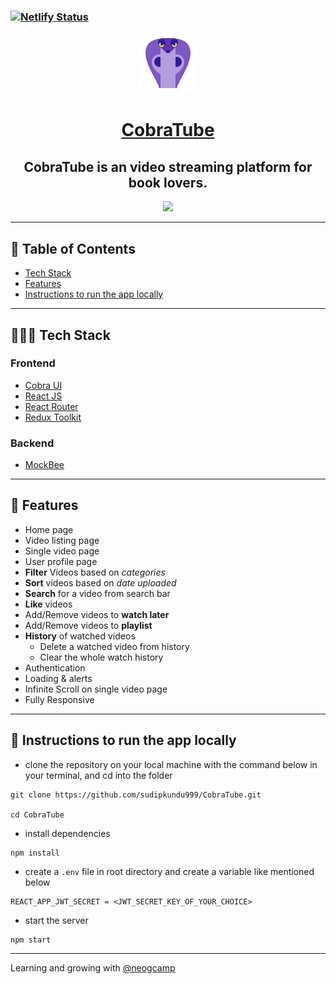 ### [![Netlify Status](https://api.netlify.com/api/v1/badges/88c7b4e4-4da4-48da-8704-585b3542185f/deploy-status)](https://app.netlify.com/sites/cobra-tube/deploys)

<div align="center">

<img alt="logo" src="public\images\logo.png" />

# [CobraTube](https://cobra-tube.netlify.app/)

## CobraTube is an video streaming platform for book lovers.

![](./showcase.gif)

</div>

---

## 📕 Table of Contents

- [Tech Stack](#-tech-stack)
- [Features](#-features)
- [Instructions to run the app locally](#-instructions-to-run-the-app-locally)

---

## 👨🏻‍💻 Tech Stack

### Frontend

- [Cobra UI](https://cobra-ui.netlify.app/)
- [React JS](https://reactjs.org/)
- [React Router](https://reactrouter.com/)
- [Redux Toolkit](https://redux-toolkit.js.org/)

### Backend

- [MockBee](https://mockbee.netlify.app/)

---

## 🚀 Features

- Home page
- Video listing page
- Single video page
- User profile page
- **Filter** Videos based on _categories_
- **Sort** videos based on _date uploaded_
- **Search** for a video from search bar
- **Like** videos
- Add/Remove videos to **watch later**
- Add/Remove videos to **playlist**
- **History** of watched videos
  - Delete a watched video from history
  - Clear the whole watch history
- Authentication
- Loading & alerts
- Infinite Scroll on single video page
- Fully Responsive

---

## 🔌 Instructions to run the app locally

- clone the repository on your local machine with the command below in your terminal, and cd into the folder

```
git clone https://github.com/sudipkundu999/CobraTube.git

cd CobraTube
```

- install dependencies

```
npm install
```

- create a `.env` file in root directory and create a variable like mentioned below

```
REACT_APP_JWT_SECRET = <JWT_SECRET_KEY_OF_YOUR_CHOICE>
```

- start the server

```
npm start
```

---

Learning and growing with [@neogcamp](https://github.com/neogcamp)
